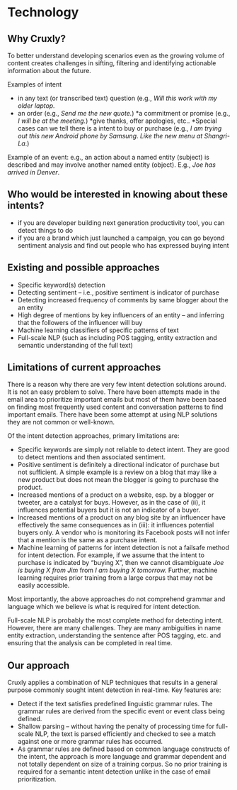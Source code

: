 # Technology

## Why Cruxly?
To better understand developing scenarios even as the growing volume of content creates challenges in sifting, filtering and identifying actionable information about the future.

Examples of intent
* in any text (or transcribed text) question (e.g., _Will this work with my older laptop._
* an order (e.g., _Send me the new quote._)
*a commitment or promise (e.g., _I will be at the meeting._)
*give thanks, offer apologies, etc..
*Special cases can we tell there is a intent to buy or purchase (e.g., _I am trying out this new Android phone by Samsung_. _Like the new menu at Shangri-La_.)

Example of an event: e.g., an action about a named entity (subject) is described and may involve another named entity (object). E.g., _Joe has arrived in Denver_.

## Who would be interested in knowing about these intents?
* if you are developer building next generation productivity tool, you can detect things to do
* if you are a brand which just launched a campaign, you can go beyond sentiment analysis and find out people who has expressed buying intent

## Existing and possible approaches
* Specific keyword(s) detection
* Detecting sentiment – i.e., positive sentiment is indicator of purchase
* Detecting increased frequency of comments by same blogger about the an entity
* High degree of mentions by key influencers of an entity – and inferring that the followers of the influencer will buy
* Machine learning classifiers of specific patterns of text
* Full-scale NLP (such as including POS tagging, entity extraction and semantic understanding of the full text)

## Limitations of current approaches
There is a reason why there are very few intent detection solutions around. It is not an easy problem to solve. There have been attempts made in the email area to prioritize important emails but most of them have been based on finding most frequently used content and conversation patterns to find important emails. There have been some attempt at using NLP solutions they are not common or well-known.

Of the intent detection approaches, primary limitations are:

* Specific keywords are simply not reliable to detect intent. They are good to detect mentions and then associated sentiment.
* Positive sentiment is definitely a directional indicator of purchase but not sufficient. A simple example is a review on a blog that may like a new product but does not mean the blogger is going to purchase the product.
* Increased mentions of a product on a website, esp. by a blogger or tweeter, are a catalyst for buys. However, as in the case of (ii), it influences potential buyers but it is not an indicator of a buyer.
* Increased mentions of a product on any blog site by an influencer have effectively the same consequences as in (iii): it influences potential buyers only. A vendor who is monitoring its Facebook posts will not infer that a mention is the same as a purchase intent.
* Machine learning of patterns for intent detection is not a failsafe method for intent detection. For example, if we assume that the intent to purchase is indicated by “buying X”, then we cannot disambiguate _Joe is buying X from Jim_ from _I am buying X tomorrow._ Further, machine learning requires prior training from a large corpus that may not be easily accessible.

Most importantly, the above approaches do not comprehend grammar and language which we believe is what is required for intent detection.

Full-scale NLP is probably the most complete method for detecting intent. However, there are many challenges. They are many ambiguities in name entity extraction, understanding the sentence after POS tagging, etc. and ensuring that the analysis can be completed in real time.

## Our approach

Cruxly applies a combination of NLP techniques that results in a general purpose commonly sought intent detection in real-time. Key features are:

* Detect if the text satisfies predefined linguistic grammar rules. The grammar rules are derived from the specific event or event class being defined.
* Shallow parsing – without having the penalty of processing time for full-scale NLP, the text is parsed efficiently and checked to see a match against one or more grammar rules has occurred.
* As grammar rules are defined based on common language constructs of the intent, the approach is more language and grammar dependent and not totally dependent on size of a training corpus. So no prior training is required for a semantic intent detection unlike in the case of email prioritization.
